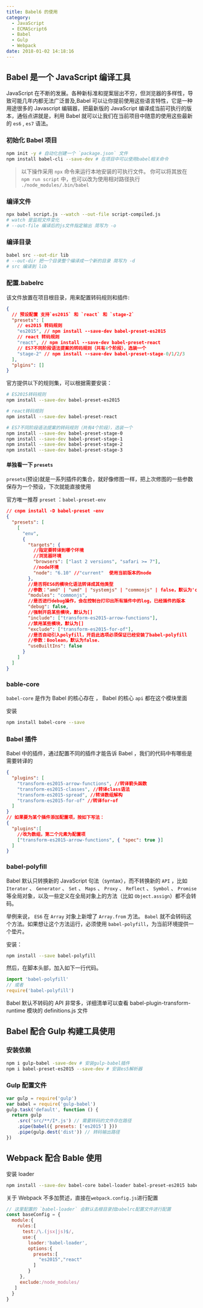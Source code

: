 ```yaml
---
title: Babel6 的使用
category:
  - JavaScript
  - ECMAScript6
  - Babel
  - Gulp
  - Webpack
date: 2018-01-02 14:18:16
---
```


## Babel 是一个 JavaScript 编译工具

JavaScript 在不断的发展。各种新标准和提案层出不穷，但浏览器的多样性，导致可能几年内都无法广泛普及,Babel 可以让你提前使用这些语言特性，它是一种用途很多的 Javascript 编辑器，把最新版的 JavaScript 编译成当前可执行的版本，通俗点讲就是，利用 Babel 就可以让我们在当前项目中随意的使用这些最新的 `es6` , `es7` 语法。

### 初始化 Babel 项目

```bash
npm init -y # 自动化创建一个 `package.json` 文件
npm install babel-cli --save-dev # 在项目中可以使用babel相关命令
```

> 以下操作采用 `npx` 命令来运行本地安装的可执行文件。 你可以将其放在 `npm run script` 中，也可以改为使用相对路径执行 `./node_modules/.bin/babel`

### 编译文件

```bash
npx babel script.js --watch --out-file script-compiled.js
# watch 是监视文件变化
# --out-file 编译后的js文件指定输出 简写为 -o
```

### 编译目录

```bash
babel src --out-dir lib
# --out-dir 把一个目录整个编译成一个新的目录 简写为 -d
# src 编译到 lib
```

### 配置.babelrc

该文件放置在项目根目录，用来配置转码规则和插件:

```json
{
  // 预设配置 支持`es2015` 和 `react` 和 `stage-2`
  "presets": [
    // es2015 转码规则
    "es2015", // npm install --save-dev babel-preset-es2015
    // react 转码规则
    "react", // npm install --save-dev babel-preset-react
    // ES7不同阶段语法提案的转码规则（共有4个阶段），选装一个
    "stage-2" // npm install --save-dev babel-preset-stage-0/1/2/3
  ],
  "plgins": []
}
```

官方提供以下的规则集，可以根据需要安装：

```bash
# ES2015转码规则
npm install --save-dev babel-preset-es2015

# react转码规则
npm install --save-dev babel-preset-react

# ES7不同阶段语法提案的转码规则（共有4个阶段），选装一个
npm install --save-dev babel-preset-stage-0
npm install --save-dev babel-preset-stage-1
npm install --save-dev babel-preset-stage-2
npm install --save-dev babel-preset-stage-3
```

#### 单独看一下 `presets`

`presets`(预设)就是一系列插件的集合，就好像修图一样，把上次修图的一些参数保存为一个预设，下次就能直接使用

官方唯一推荐 `preset` ：`babel-preset-env`

```json
// cnpm install -D babel-preset -env
{
  "presets": [
    [
      "env",
      {
        "targets": {
          //指定要转译到哪个环境
          //浏览器环境
          "browsers": ["last 2 versions", "safari >= 7"],
          //node环境
          "node": "6.10" //"current"  使用当前版本的node
        },
        //是否将ES6的模块化语法转译成其他类型
        //参数："amd" | "umd" | "systemjs" | "commonjs" | false，默认为'commonjs'
        "modules": "commonjs",
        //是否进行debug操作，会在控制台打印出所有插件中的log，已经插件的版本
        "debug": false,
        //强制开启某些模块，默认为[]
        "include": ["transform-es2015-arrow-functions"],
        //禁用某些模块，默认为[]
        "exclude": ["transform-es2015-for-of"],
        //是否自动引入polyfill，开启此选项必须保证已经安装了babel-polyfill
        //参数：Boolean，默认为false.
        "useBuiltIns": false
      }
    ]
  ]
}
```

### bable-core

`babel-core` 是作为 Babel 的核心存在 ， Babel 的核心 `api` 都在这个模块里面

安装

```bash
npm install babel-core --save
```

### Babel 插件

Babel 中的插件，通过配置不同的插件才能告诉 Babel ，我们的代码中有哪些是需要转译的

```json
{
  "plugins": [
    "transform-es2015-arrow-functions", //转译箭头函数
    "transform-es2015-classes", //转译class语法
    "transform-es2015-spread", //转译数组解构
    "transform-es2015-for-of" //转译for-of
  ]
}
// 如果要为某个插件添加配置项，按如下写法：
{
  "plugins":[
    //改为数组，第二个元素为配置项
    ["transform-es2015-arrow-functions", { "spec": true }]
  ]
}
```

### babel-polyfill

Babel 默认只转换新的 JavaScript 句法（syntax），而不转换新的 `API` ，比如 `Iterator` 、 `Generator` 、 `Set` 、 `Maps` 、 `Proxy` 、 `Reflect` 、 `Symbol` 、 `Promise` 等全局对象，以及一些定义在全局对象上的方法（比如 `Object.assign`）都不会转码。

举例来说， `ES6` 在 `Array` 对象上新增了 `Array.from` 方法。 `Babel` 就不会转码这个方法。如果想让这个方法运行，必须使用 `babel-polyfill`，为当前环境提供一个垫片。

安装：

```bash
npm install --save babel-polyfill
```

然后，在脚本头部，加入如下一行代码。

```js
import 'babel-polyfill'
// 或者
require('babel-polyfill')
```

Babel 默认不转码的 API 非常多，详细清单可以查看 babel-plugin-transform-runtime 模块的 definitions.js 文件

## Babel 配合 Gulp 构建工具使用

### 安装依赖

```bash
npm i gulp-babel -save-dev # 安装gulp-babel插件
npm i babel-preset-es2015 --save-dev # 安装es5解析器
```

### Gulp 配置文件

```js
var gulp = require('gulp')
var babel = require('gulp-babel')
gulp.task('default', function () {
  return gulp
    .src('src/**/I*.js') // 需要转码的文件存在路径
    .pipe(babel({ presets: ['es2015'] }))
    .pipe(gulp.dest('dist')) // 转码输出路径
})
```

## Webpack 配合 Bable 使用

安装 loader

```bash
npm install --save-dev babel-core babel-loader babel-preset-es2015 babel-preset-react
```

关于 Webpack 不多加赘述，直接在`webpack.config.js`进行配置

```js
// 这里配置的 `babel-loader` 会默认去根目录找babelrc配置文件进行配置
const baseConfig = {
  module:{
    rules:[
      test:/\.(jsx|js)$/,
      use:{
        loader:'babel-loader',
        options:{
          presets:[
            "es2015","react"
          ]
        }
     },
     exclude:/node_modules/
   ]
  }
}
```

